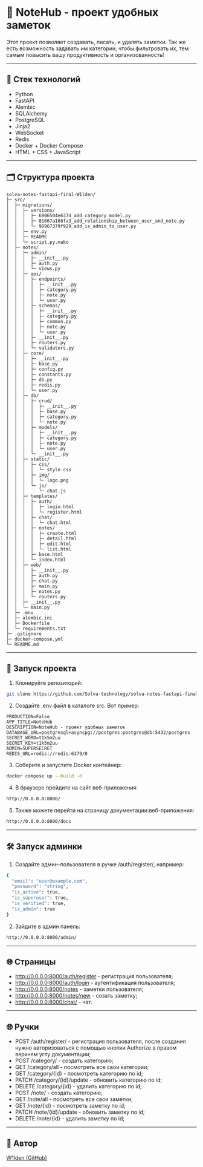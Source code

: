 # 📝 NoteHub - проект удобных заметок

Этот проект позволяет создавать, писать, и удалять заметки. Так же есть возможность задавать им категории, чтобы фильтровать их, тем самым повысить вашу продуктивность и организованность!

---

## 🧱 Стек технологий

- Python
- FastAPI
- Alembic
- SQLAlchemy
- PostgreSQL
- Jinja2
- WebSocket
- Redis
- Docker + Docker Compose
- HTML + CSS + JavaScript

---

## 🗂 Структура проекта

```
solva-notes-fastapi-final-W1lden/
├─ src/
│  ├─ migrations/
│  │  ├─ versions/
│  │  │  ├─ 6906504e637d_add_category_model.py
│  │  │  ├─ 81667a168fa3_add_relationship_between_user_and_note.py
│  │  │  └─ 98967379f929_add_is_admin_to_user.py
│  │  ├─ env.py
│  │  ├─ README
│  │  └─ script.py.mako
│  ├─ notes/
│  │  ├─ admin/
│  │  │  ├─ __init__.py
│  │  │  ├─ auth.py
│  │  │  └─ views.py
│  │  ├─ api/
│  │  │  ├─ endpoints/
│  │  │  │  ├─ __init__.py
│  │  │  │  ├─ category.py
│  │  │  │  ├─ note.py
│  │  │  │  └─ user.py
│  │  │  ├─ schemas/
│  │  │  │  ├─ __init__.py
│  │  │  │  ├─ category.py
│  │  │  │  ├─ common.py
│  │  │  │  ├─ note.py
│  │  │  │  └─ user.py
│  │  │  ├─ __init__.py
│  │  │  ├─ routers.py
│  │  │  └─ validators.py
│  │  ├─ core/
│  │  │  ├─ __init__.py
│  │  │  ├─ base.py
│  │  │  ├─ config.py
│  │  │  ├─ constants.py
│  │  │  ├─ db.py
│  │  │  ├─ redis.py
│  │  │  └─ user.py
│  │  ├─ db/
│  │  │  ├─ crud/
│  │  │  │  ├─ __init__.py
│  │  │  │  ├─ base.py
│  │  │  │  ├─ category.py
│  │  │  │  └─ note.py
│  │  │  ├─ models/
│  │  │  │  ├─ __init__.py
│  │  │  │  ├─ category.py
│  │  │  │  ├─ note.py
│  │  │  │  └─ user.py
│  │  │  └─ __init__.py
│  │  ├─ static/
│  │  │  ├─ css/
│  │  │  │  └─ style.css
│  │  │  ├─ img/
│  │  │  │  └─ logo.png
│  │  │  └─ js/
│  │  │     └─ chat.js
│  │  ├─ templates/
│  │  │  ├─ auth/
│  │  │  │  ├─ login.html
│  │  │  │  └─ register.html
│  │  │  ├─ chat/
│  │  │  │  └─ chat.html
│  │  │  ├─ notes/
│  │  │  │  ├─ create.html
│  │  │  │  ├─ detail.html
│  │  │  │  ├─ edit.html
│  │  │  │  └─ list.html
│  │  │  ├─ base.html
│  │  │  └─ index.html
│  │  ├─ web/
│  │  │  ├─ __init__.py
│  │  │  ├─ auth.py
│  │  │  ├─ chat.py
│  │  │  ├─ main.py
│  │  │  ├─ notes.py
│  │  │  └─ routers.py
│  │  ├─ __init__.py
│  │  └─ main.py
│  ├─ .env
│  ├─ alembic.ini
│  ├─ Dockerfile
│  └─ requirements.txt
├─ .gitignore
├─ docker-compose.yml
└─ README.md
```

---

## 🚀 Запуск проекта

1. Клонируйте репозиторий:
```bash
git clone https://github.com/Solva-technology/solva-notes-fastapi-final-W1lden.git
```

2. Создайте .env файл в каталоге src. Вот пример:
```env_example
PRODUCTION=False
APP_TITLE=NoteHub
DESCRIPTION=NoteHub - проект удобных заметок
DATABASE_URL=postgresql+asyncpg://postgres:postgres@db:5432/postgres
SECRET_WORD=t1k5m2uu
SECRET_KEY=t1k5m2uu
ADMIN=SUPERSECRET
REDIS_URL=redis://redis:6379/0
```

3. Соберите и запустите Docker контейнер:
```bash 
docker compose up --build -d
```

4. В браузере прейдите на сайт веб-приложения:
```bash
http://0.0.0.0:8000/
```

5. Также можете перейти на страницу документации:веб-приложения:
```bash
http://0.0.0.0:8000/docs
```

---

## 🛠️ Запуск админки

1. Создайте админ-пользователя в ручке /auth/register/, например:
```bash
{
  "email": "user@example.com",
  "password": "string",
  "is_active": true,
  "is_superuser": true,
  "is_verified": true,
  "is_admin": true
}
```

2. Зайдите в админ панель:
```bash
http://0.0.0.0:8000/admin/
```
---
## 🌐 Страницы
- http://0.0.0.0:8000/auth/register - регистрация пользователя;
- http://0.0.0.0:8000/auth/login - аутентификация пользователя;
- http://0.0.0.0:8000/notes - заметки пользователя;
- http://0.0.0.0:8000/notes/new - созать заметку;
- http://0.0.0.0:8000/chat/ - чат.
---

## 🌐 Ручки
- POST /auth/register/ - регистрация пользователя, после создания нужно авторизоваться с помощью кнопки Authorize в правом верхнем углу документации;
- POST /category/ - создать категорию;
- GET /category/all - посмотреть все свои категории;
- GET /category/{id} - посмотреть категорию по id;
- PATCH /category/{id}/update - обновить категорию по id;
- DELETE /category/{id} - удалить категорию по id;
- POST /note/ - создать категорию;
- GET /note/all - посмотреть все свои заметки;
- GET /note/{id} - посмотреть заметку по id;
- PATCH /note/{id}/update - обновить заметку по id;
- DELETE /note/{id} - удалить заметку по id;
---

## 👤 Автор

[W1lden (GitHub)](https://github.com/W1lden)